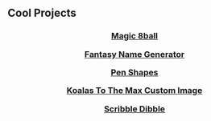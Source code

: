 ## Cool Projects

<center>
<h3><a href="https://jroo3121.github.io/reps/8ball.html">Magic 8ball</a>
  <p>
    <a href="https://jroo3121.github.io/reps/fantasynamegenerator.html">Fantasy Name Generator</a>
      <p>
        <a href="https://jroo3121.github.io/projects/penshapes.html">Pen Shapes</a>
        <p>
        <a href="https://jroo3121.github.io/reps/kttm.html">Koalas To The Max Custom Image</a>
      <p>
        <a href="https://jroo3121.github.io/projects/scribbledibble.html">Scribble Dibble</a>
      <p>
